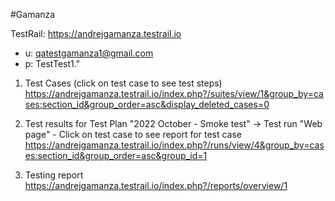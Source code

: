 #Gamanza

TestRail: https://andrejgamanza.testrail.io
- u: qatestgamanza1@gmail.com
- p: TestTest1."
	
1. Test Cases (click on test case to see test steps)
https://andrejgamanza.testrail.io/index.php?/suites/view/1&group_by=cases:section_id&group_order=asc&display_deleted_cases=0

2. Test results for Test Plan "2022 October - Smoke test" -> Test run "Web page" - Click on test case to see report for test case
https://andrejgamanza.testrail.io/index.php?/runs/view/4&group_by=cases:section_id&group_order=asc&group_id=1

3. Testing report
https://andrejgamanza.testrail.io/index.php?/reports/overview/1
